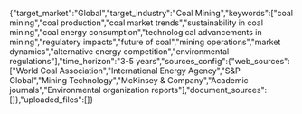 {"target_market":"Global","target_industry":"Coal Mining","keywords":["coal mining","coal production","coal market trends","sustainability in coal mining","coal energy consumption","technological advancements in mining","regulatory impacts","future of coal","mining operations","market dynamics","alternative energy competition","environmental regulations"],"time_horizon":"3-5 years","sources_config":{"web_sources":["World Coal Association","International Energy Agency","S&P Global","Mining Technology","McKinsey & Company","Academic journals","Environmental organization reports"],"document_sources":[]},"uploaded_files":[]}